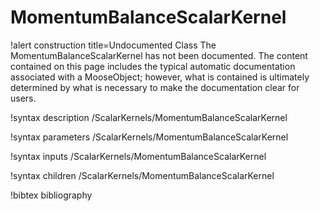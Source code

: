 <!-- MOOSE Documentation Stub: Remove this when content is added. -->

# MomentumBalanceScalarKernel

!alert construction title=Undocumented Class
The MomentumBalanceScalarKernel has not been documented. The content contained on this page includes the
typical automatic documentation associated with a MooseObject; however, what is contained is
ultimately determined by what is necessary to make the documentation clear for users.

!syntax description /ScalarKernels/MomentumBalanceScalarKernel

!syntax parameters /ScalarKernels/MomentumBalanceScalarKernel

!syntax inputs /ScalarKernels/MomentumBalanceScalarKernel

!syntax children /ScalarKernels/MomentumBalanceScalarKernel

!bibtex bibliography
